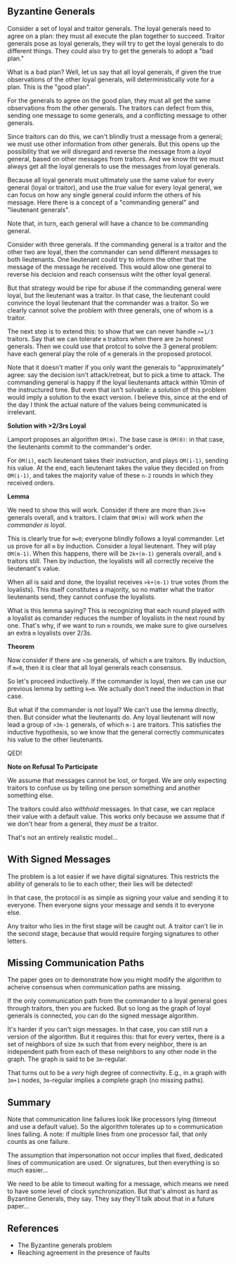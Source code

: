 ## Byzantine Generals

Consider a set of loyal and traitor generals. The loyal generals need
to agree on a plan: they must all execute the plan together to
succeed. Traitor generals pose as loyal generals, they will try to get
the loyal generals to do different things. They could also try to get
the generals to adopt a "bad plan."

What is a bad plan? Well, let us say that all loyal generals, if given
the true observations of the other loyal generals, will
deterministically vote for a plan. This is the "good plan".

For the generals to agree on the good plan, they must all get the same
observations from the other generals. The traitors can defect from
this, sending one message to some generals, and a conflicting message
to other generals.

Since traitors can do this, we can't blindly trust a message from a
general; we must use other information from other generals. But this
opens up the possibility that we will disregard and reverse the
message from a *loyal* general, based on other messages from
traitors. And we know tht we must always get all the loyal generals to
use the messages from loyal generals.

Because all loyal generals must ultimately use the same value for
every general (loyal or traitor), and use the *true* value for every
loyal general, we can focus on how any single general could inform the
others of his message. Here there is a concept of a "commanding
general" and "lieutenant generals".

Note that, in turn, each general will have a chance to be commanding
general.

Consider with three generals. If the commanding general is a traitor
and the other two are loyal, then the commander can send different
messages to both lieutenants. One lieutenant could try to inform the
other that the message of the message he received. This would allow
one general to reverse his decision and reach consensus wiht the other
loyal general.

But that strategy would be ripe for abuse if the commanding general
were loyal, but the lieutenant was a traitor. In that case, the
lieutenant could convince the loyal lieutenant that the commander was
a traitor. So we clearly cannot solve the problem with three generals,
one of whom is a traitor.

The next step is to extend this: to show that we can never handle
`>=1/3` traitors. Say that we can tolerate `m` traitors when there are
`2m` honest generals. Then we could use that protcol to solve the 3
general problem: have each general play the role of `m` generals in
the proposed protocol.

Note that it doesn't matter if you only want the generals to
"approximately" agree: say the decision isn't attack/retreat, but to
pick a time to attack. The commanding general is happy if the loyal
lieutenants attack within 10min of the instructured time. But even
that isn't solvable: a solution of this problem would imply a solution
to the exact version. I believe this, since at the end of the day I
think the actual nature of the values being communicated is
irrelevant.

**Solution with >2/3rs Loyal**

Lamport proposes an algorithm `OM(m)`. The base case is `OM(0)`: in
that case, the lieutenants commit to the commander's order.

For `OM(i)`, each lieutenant takes their instruction, and plays
`OM(i-1)`, sending his value. At the end, each lieutenant takes the
value they decided on from `OM(i-1)`, and takes the majority value of
these `n-2` rounds in which they received orders.

**Lemma**

We need to show this will work. Consider if there are more than `2k+m`
generals overall, and `k` traitors. I claim that `OM(m)` will work
*when the commander is loyal*.

This is clearly true for `m=0`; everyone blindly follows a loyal
commander. Let us prove for all `m` by induction. Consider a loyal
lieutenant. They will play `OM(m-1)`. When this happens, there will be
`2k+(m-1)` generals overall, and `k` traitors still. Then by
induction, the loyalists will all correctly receive the lieutenant's
value.

When all is said and done, the loyalist receives `>k+(m-1)` true votes
(from the loyalists). This itself constitutes a majority, so no matter
what the traitor lieutenants send, they cannot confuse the loyalists.

What is this lemma saying? This is recognizing that each round played
with a loyalist as comander reduces the number of loyalists in the
next round by one. That's why, if we want to run `m` rounds, we make
sure to give ourselves an extra `m` loyalists over 2/3s.

**Theorem**

Now consider if there are `>3m` generals, of which `m` are
traitors. By induction, if `m=0`, then it is clear that all loyal
generals reach consensus.

So let's proceed inductively. If the commander is loyal, then we can
use our previous lemma by setting `k=m`. We actually don't need the
induction in that case.

But what if the commander is *not* loyal? We can't use the lemma
directly, then. But consider what the lieutenants do. Any loyal
lieutenant will now lead a group of `>3m-1` generals, of which `m-1`
are traitors. This satisfies the inductive hypothesis, so we know that
the general correctly communicates his value to the other lieutenants.

QED!

**Note on Refusal To Participate**

We assume that messages cannot be lost, or forged. We are only
expecting traitors to confuse us by telling one person something and
another something else.

The traitors could also *withhold* messages. In that case, we can
replace their value with a default value. This works only because we
assume that if we don't hear from a general, they *must* be a traitor.

That's not an entirely realistic model...

## With Signed Messages

The problem is a lot easier if we have digital signatures. This
restricts the ability of generals to lie to each other; their lies
will be detected!

In that case, the protocol is as simple as signing your value and
sending it to everyone. Then everyone signs your message and sends it
to everyone else.

Any traitor who lies in the first stage will be caught out. A traitor
can't lie in the second stage, because that would require forging
signatures to other letters.

## Missing Communication Paths

The paper goes on to demonstrate how you might modify the algorithm to
acheive consensus when communication paths are missing.

If the only communication path from the commander to a loyal general
goes through traitors, then you are fucked. But so long as the graph
of loyal generals is connected, you can do the signed message
algorithm.

It's harder if you can't sign messages. In that case, you can still
run a version of the algorithm. But it requires this: that for every
vertex, there is a set of neighbors of size `3m` such that from every
neighbor, there is an independent path from each of these neighbors to
any other node in the graph. The graph is said to be `3m`-regular.

That turns out to be a *very* high degree of connectivity. E.g., in a
graph with `3m+1` nodes, `3m`-regular implies a complete graph (no
missing paths).

## Summary

Note that communication line failures look like processors lying
(timeout and use a default value). So the algorithm tolerates up to
`m` communication lines failing. A note: if multiple lines from one
processor fail, that only counts as one failure.

The assumption that impersonation not occur implies that fixed,
dedicated lines of communication are used. Or signatures, but then
everything is so much easier...

We need to be able to timeout waiting for a message, which means we
need to have some level of clock synchronization. But that's almost as
hard as Byzantine Generals, they say. They say they'll talk about that
in a future paper...

## References

* The Byzantine generals problem
* Reaching agreement in the presence of faults

